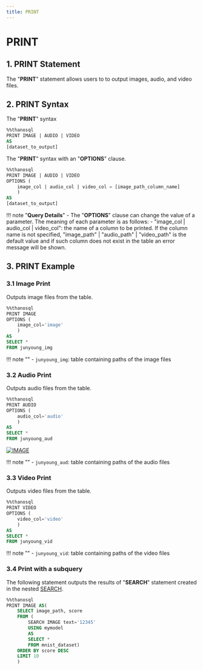 ```yaml
---
title: PRINT
---
```


# __PRINT__

## __1. PRINT Statement__
The "__PRINT__" statement allows users to to output images, audio, and video files.

## __2. PRINT Syntax__

The "__PRINT__" syntax
```sql
%%thanosql
PRINT IMAGE | AUDIO | VIDEO
AS
[dataset_to_output]
```

The "__PRINT__" syntax with an "__OPTIONS__" clause.

```sql
%%thanosql
PRINT IMAGE | AUDIO | VIDEO
OPTIONS (
    image_col | audio_col | video_col = [image_path_column_name]
    )
AS
[dataset_to_output]
```

!!! note "__Query Details__"
    - The "__OPTIONS__" clause can change the value of a parameter. The meaning of each parameter is as follows:
        - "image_col | audio_col | video_col": the name of a column to be printed. If the column name is not specified, "image_path" | "audio_path" | "video_path" is the default value and if such column does not exist in the table an error message will be shown.

## __3. PRINT Example__

### __3.1 Image Print__

Outputs image files from the table.

```sql
%%thanosql
PRINT IMAGE
OPTIONS (
    image_col='image'
    )
AS
SELECT *
FROM junyoung_img
```

!!! note ""
    - `junyoung_img`: table containing paths of the image files

### __3.2 Audio Print__

Outputs audio files from the table.

```sql
%%thanosql
PRINT AUDIO
OPTIONS (
    audio_col='audio'
    )
AS
SELECT *
FROM junyoung_aud
```

[![IMAGE](/img/thanosql_syntax/query/PRINT/PRINT_img1.png)](/img/thanosql_syntax/query/PRINT/PRINT_img1.png)

!!! note ""
    - `junyoung_aud`: table containing paths of the audio files

### __3.3 Video Print__

Outputs video files from the table.

```sql
%%thanosql
PRINT VIDEO
OPTIONS (
    video_col='video'
    )
AS
SELECT *
FROM junyoung_vid
```

!!! note ""
    - `junyoung_vid`: table containing paths of the video files

### __3.4 Print with a subquery__

The following statement outputs the results of "__SEARCH__" statement created in the nested [SEARCH](/en/how-to_guides/ThanoSQL_query/SEARCH_SYNTAX). 

```sql
%%thanosql
PRINT IMAGE AS(
    SELECT image_path, score
    FROM (
        SEARCH IMAGE text='12345'
        USING mymodel
        AS
        SELECT *
        FROM mnist_dataset)
    ORDER BY score DESC
    LIMIT 10
    )
```